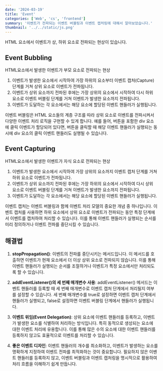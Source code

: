 ```yaml
---
date: '2024-03-19'
title: 'Event'
categories: ['Web', 'cs', 'frontend']
summary: '이벤트가 전파되는 이벤트 버블링과 이벤트 캡처링에 대해서 알아보았습니다.'
thumbnail: '../../static/js.png'
---
```


HTML 요소에서 이벤트가 상, 하위 요소로 전파되는 현상이 있습니다.

## Event Bubbling

HTML요소에서 발생한 이벤트가 부모 요소로 전파되는 현상<br>

1. 이벤트가 발생한 요소에서 시작하여 가장 하위의 요소부터 이벤트 캡처(Capture) 단계를 거쳐 상위 요소로 이벤트가 전파됩니다.
2. 이벤트가 상위 요소까지 전파된 후에는 가장 상위의 요소에서 시작하여 다시 하위 요소로 이벤트 버블링 단계를 거쳐 이벤트가 발생한 요소까지 전파됩니다.
3. 이벤트가 도달하는 각 요소에서는 해당 요소에 할당된 이벤트 핸들러가 실행됩니다.

이벤트 버블링은 HTML 요소들의 계층 구조를 따라 상위 요소로 이벤트를 전파시켜서 다양한 이벤트 처리 로직을 구현할 수 있게 합니다. 예를 들어, 버튼을 포함한 div 요소에 클릭 이벤트가 할당되어 있다면, 버튼을 클릭할 때 해당 이벤트 핸들러가 실행되는 동시에 div 요소의 클릭 이벤트 핸들러도 실행될 수 있습니다.

## Event Capturing

HTML요소에서 발생한 이벤트가 자식 요소로 전파되는 현상

1. 이벤트가 발생한 요소에서 시작하여 가장 상위의 요소까지 이벤트 캡처 단계를 거쳐 하위 요소로 이벤트가 전파됩니다.
2. 이벤트가 상위 요소까지 전파된 후에는 가장 하위의 요소에서 시작하여 다시 상위 요소로 이벤트 버블링 단계를 거쳐 이벤트가 발생한 요소까지 전파됩니다.
3. 이벤트가 도달하는 각 요소에서는 해당 요소에 할당된 이벤트 핸들러가 실행됩니다.

이벤트 캡처는 이벤트 버블링과 함께 이벤트 처리 모델의 중요한 개념 중 하나입니다. 이벤트 캡처를 사용하면 하위 요소에서 상위 요소로 이벤트가 전파되는 동안 특정 단계에서 이벤트를 캡처하여 처리할 수 있습니다. 이를 통해 이벤트 핸들러가 실행되는 순서를 미리 정의하거나 이벤트 전파를 중단시킬 수 있습니다.

## 해결법

1. **stopPropagation()**: 이벤트의 전파를 중단시키는 메서드입니다. 이 메서드를 호출하면 이벤트가 현재 요소에서 더 이상 상위 요소로 전파되지 않습니다. 이를 통해 이벤트 핸들러가 실행되는 순서를 조절하거나 이벤트가 특정 요소에서만 처리되도록 할 수 있습니다.

2. **addEventListener()의 세 번째 매개변수 사용**: addEventListener() 메서드는 이벤트 핸들러를 등록할 때 세 번째 매개변수로 이벤트 캡처 단계에서 처리될지 여부를 설정할 수 있습니다. 세 번째 매개변수를 true로 설정하면 이벤트 캡처 단계에서 핸들러가 실행되고, false로 설정하면 이벤트 버블링 단계에서 핸들러가 실행됩니다.

3. **이벤트 위임(Event Delegation)**: 상위 요소에 이벤트 핸들러를 등록하고, 이벤트가 발생한 요소를 식별하여 처리하는 방식입니다. 특히 동적으로 생성되는 요소에 대한 이벤트 처리에 유용합니다. 이를 통해 많은 수의 요소에 대한 이벤트 핸들러를 등록하지 않고도 효율적으로 이벤트를 처리할 수 있습니다.

4. **좋은 이벤트 디자인**: 이벤트 핸들러의 개수를 최소화하고, 이벤트가 발생하는 요소를 명확하게 지정하여 이벤트 전파를 최적화하는 것이 중요합니다. 필요하지 않은 이벤트 핸들러를 등록하지 않고, 이벤트 버블링과 이벤트 캡처링을 명시적으로 활용하여 처리 흐름을 이해하기 쉽게 만듭니다.
